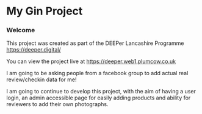 # My Gin Project

### Welcome

This project was created as part of the DEEPer Lancashire Programme https://deeper.digital/ 

You can view the project live at https://deeper.web1.plumcow.co.uk 

I am going to be asking people from a facebook group to add actual real review/checkin data for me!

I am going to continue to develop this project, with the aim of having a user login, an admin accessible page for easily adding products and ability for reviewers to add their own photographs. 

